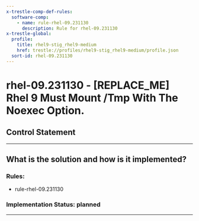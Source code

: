```yaml
---
x-trestle-comp-def-rules:
  software-comp:
    - name: rule-rhel-09.231130
      description: Rule for rhel-09.231130
x-trestle-global:
  profile:
    title: rhel9-stig_rhel9-medium
    href: trestle://profiles/rhel9-stig_rhel9-medium/profile.json
  sort-id: rhel-09.231130
---
```


# rhel-09.231130 - \[REPLACE_ME\] Rhel 9 Must Mount /Tmp With The Noexec Option.

## Control Statement

______________________________________________________________________

## What is the solution and how is it implemented?

<!-- For implementation status enter one of: implemented, partial, planned, alternative, not-applicable -->

<!-- Note that the list of rules under ### Rules: is read-only and changes will not be captured after assembly to JSON -->

<!-- Add control implementation description here for control: rhel-09.231130 -->

### Rules:

  - rule-rhel-09.231130

### Implementation Status: planned

______________________________________________________________________
